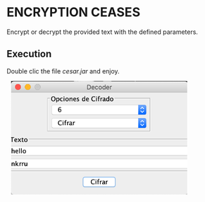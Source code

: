 # ENCRYPTION CEASES
Encrypt or decrypt the provided text with the defined parameters.
## Execution
Double clic the file *cesar.jar* and enjoy.  

<img src="image.png" style="width: 400px; margin-left: 10px;"/>

